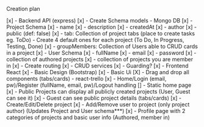 Creation plan


[x] - Backend API (express)
    [x] - Create Schema models - Mongo DB
        [x] - Project Schema
            [x] - name
            [x] - description
            [x] - createdAt
            [x] - author
            [x] - public (def: false)
            [x] - tab: Collection of project tabs (place to create tasks eg. ToDo) - Create 4 default ones for each project (To Do, In Progress, Testing, Done)
            [x] - groupMembers: Collection of Users able to CRUD cards in a project
        [x] - User Schema
            [x] - fullName
            [x] - email
            [x] - password
            [x] - collection of authored projects
            [x] - collection of projects you are member in
    [x] - Create routing
    [x] - CRUD services
    [x] - Guarding?
[x] - Frontend React
    [x] - Basic Design (Bootstrap)
        [x] - Basic Ui
        [X] - Drag and drop all components (tabs/cards) - react-trello
    [x] - Home/Login (email, pw)/Register (fullName, email, pw)/Logout handling
        [] - Static home page
        [x] - Public Projects can display all publicly created projects (User, Guest can see it)
        [x] - Guest can see public project details (tabs/cards)
    [x] - Create/Edit/Delete project
        [x] - Add/Remove user to project (only project author) (Updates Project and User schema***)
    [x] - Profile page with 2 categories of projects and basic user info (Authored, member in)